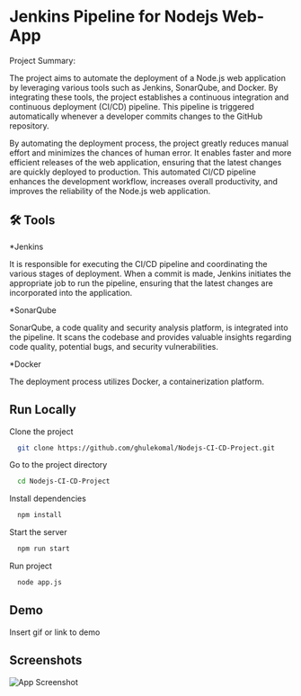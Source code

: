 
# Jenkins Pipeline for Nodejs Web-App

Project Summary:

The project aims to automate the deployment of a Node.js web application by leveraging various tools such as Jenkins, SonarQube, and Docker. By integrating these tools, the project establishes a continuous integration and continuous deployment (CI/CD) pipeline. This pipeline is triggered automatically whenever a developer commits changes to the GitHub repository.

By automating the deployment process, the project greatly reduces manual effort and minimizes the chances of human error. It enables faster and more efficient releases of the web application, ensuring that the latest changes are quickly deployed to production. This automated CI/CD pipeline enhances the development workflow, increases overall productivity, and improves the reliability of the Node.js web application.




## 🛠 Tools
*Jenkins

It is responsible for executing the CI/CD pipeline and coordinating the various stages of deployment. When a commit is made, Jenkins initiates the appropriate job to run the pipeline, ensuring that the latest changes are incorporated into the application.

*SonarQube

SonarQube, a code quality and security analysis platform, is integrated into the pipeline. It scans the codebase and provides valuable insights regarding code quality, potential bugs, and security vulnerabilities.

*Docker

The deployment process utilizes Docker, a containerization platform. 


## Run Locally

Clone the project

```bash
  git clone https://github.com/ghulekomal/Nodejs-CI-CD-Project.git
```

Go to the project directory

```bash
  cd Nodejs-CI-CD-Project
```

Install dependencies
```bash
  npm install
```
Start the server
```bash
  npm run start
```
Run project
```bash
  node app.js
```



## Demo

Insert gif or link to demo


## Screenshots

![App Screenshot](file:///C:/Users/Omsai/Downloads/CKA/New%20Whiteboard.jpg)

